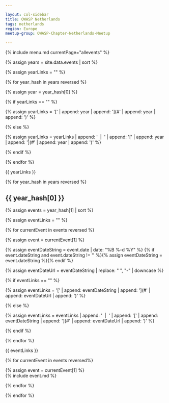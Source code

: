 ```yaml
---

layout: col-sidebar
title: OWASP Netherlands
tags: netherlands
region: Europe
meetup-group: OWASP-Chapter-Netherlands-Meetup

---
```


{% include menu.md currentPage="allevents" %} 

{% assign years = site.data.events | sort %}

{% assign yearLinks = "" %}

{% for year_hash in years reversed %}

{% assign year = year_hash[0] %}

{% if yearLinks == "" %}

{% assign yearLinks = '[' | append: year | append: '](#' | append: year | append: ')' %}

{% else %}

{% assign yearLinks = yearLinks | append: ' &nbsp;&#124;&nbsp; ' | append: '[' | append: year | append: '](#' | append: year | append: ')' %}

{% endif %}

{% endfor %}

{{ yearLinks }}

{% for year_hash in years reversed %}

## {{ year_hash[0] }}

{% assign events = year_hash[1] | sort %}

{% assign eventLinks = "" %}

{% for currentEvent in events reversed %}

{% assign event = currentEvent[1] %}

{% assign eventDateString = event.date | date: "%B %-d %Y" %}
{% if event.dateString and event.dateString != '' %}{% assign eventDateString = event.dateString %}{% endif %}

{% assign eventDateUrl = eventDateString | replace: " ", "-" | downcase %}

{% if eventLinks == "" %}

{% assign eventLinks = '[' | append: eventDateString | append: '](#' | append: eventDateUrl | append: ')' %}

{% else %}

{% assign eventLinks = eventLinks | append: ' &nbsp;&#124;&nbsp; ' | append: '[' | append: eventDateString | append: '](#' | append: eventDateUrl | append: ')' %}

{% endif %}

{% endfor %}

{{ eventLinks }}

{% for currentEvent in events reversed%}

{% assign event = currentEvent[1] %}  
{% include event.md %}

{% endfor %}

{% endfor %}
